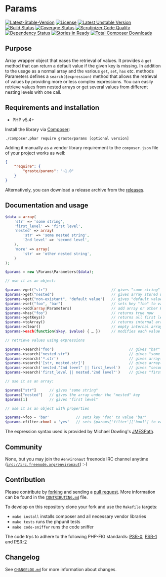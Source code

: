 # Params

[![Latest-Stable-Version](https://poser.pugx.org/graste/params/v/stable.svg)][1]
[![License](https://poser.pugx.org/graste/params/license.svg)][14]
[![Latest Unstable Version](https://poser.pugx.org/graste/params/v/unstable.svg)][1]
[![Build Status](https://secure.travis-ci.org/graste/params.png)][2]
[![Coverage Status](https://coveralls.io/repos/graste/params/badge.png)][3]
[![Scrutinizer Code Quality](https://scrutinizer-ci.com/g/graste/params/badges/quality-score.png?b=master)][5]
[![Dependency Status](https://www.versioneye.com/user/projects/53aefa3b404aa6df8c000082/badge.svg)][4]
[![Stories in Ready](https://badge.waffle.io/graste/params.png?label=ready&title=Ready)](https://waffle.io/graste/params)
[![Total Composer Downloads](https://poser.pugx.org/graste/params/d/total.png)][1]

## Purpose

Array wrapper object that eases the retrieval of values. It provides a `get`
method that can return a default value if the given key is missing. In addition
to the usage as a normal array and the various `get`, `set`, `has` etc. methods
Parameters defines a `search($expression)` method that allows the retrieval of
values by providing more or less complex expressions. You can easily retrieve
values from nested arrays or get several values from different nesting levels
with one call.

## Requirements and installation

- PHP v5.4+

Install the library via [Composer][10]:

```./composer.phar require graste/params [optional version]```

Adding it manually as a vendor library requirement to the `composer.json` file
of your project works as well:

```json
{
    "require": {
        "graste/params": "~1.0"
    }
}
```

Alternatively, you can download a release archive from the [releases][9].

## Documentation and usage

```php
$data = array(
    'str' => 'some string',
    'first_level' => 'first level',
    'nested' => array(
        'str' => 'some nested string',
        '2nd level' => 'second level',
    ),
    'more' => array(
        'str' => 'other nested string',
    )
);

$params = new \Params\Parameters($data);

// use it as an object:

$params->get("str")                             // gives "some string"
$params->get("nested")                          // gives array stored under "nested" key
$params->get("non-existant", "default value")   // gives "default value" as given key is non existant
$params->set("foo", "bar")                      // sets key "foo" to value "bar"
$params->add(array|Parameters)                  // add array or other Parameters to current instance
$params->has("foo")                             // returns true now
$params->getKeys()                              // returns all first level keys
$params->toArray()                              // returns internal array
$params->clear()                                // empty internal array
$params->each(function($key, $value) { … })     // modifies each value to the value returned by the callback

// retrieve values using expressions

$params->search("foo")                                  // gives "bar"
$params->search("nested.str")                           // gives "some nested string"
$params->search('*.str')                                // gives array("some nested string", "other nested string")
$params->search('[str, nested.str]')                    // gives array("some string", "some nested string")
$params->search('nested."2nd level" || first_level')    // gives "second level" as that key exists; other expression not evaluated
$params->search('first_level || nested."2nd level"')    // gives "first level" as that key exists; other expression not evaluated

// use it as an array:

$params["str"]      // gives "some string"
$params["nested"]   // gives the array under the "nested" key
$params[1]          // gives "first level"

// use it as an object with properties

$params->foo = 'bar'            // sets key 'foo' to value 'bar'
$params->filter->bool = 'yes'   // sets $params['filter']['bool'] to value 'yes'
```

The expression syntax used is provided by Michael Dowling's [JMESPath][11].

## Community

None, but you may join the `#environaut` freenode IRC channel anytime
([`irc://irc.freenode.org/environaut`](irc://irc.freenode.org/environaut)) :-)

## Contribution

Please contribute by [forking][12] and sending a [pull request][13]. More
information can be found in the [`CONTRIBUTING.md`](CONTRIBUTING.md) file.

To develop on this repository clone your fork and use the `Makefile` targets:

- `make install` installs composer and all necessary vendor libraries
- `make tests` runs the phpunit tests
- `make code-sniffer` runs the code sniffer

The code trys to adhere to the following PHP-FIG standards: [PSR-0][6],
[PSR-1][7] and [PSR-2][8]

## Changelog

See [`CHANGELOG.md`](CHANGELOG.md) for more information about changes.


[1]: https://packagist.org/packages/graste/params "graste/params on packagist"
[2]: http://travis-ci.org/graste/params "graste/params on travis-ci"
[3]: https://coveralls.io/r/graste/params "graste/params on coveralls"
[4]: https://www.versioneye.com/user/projects/53aefa3b404aa6df8c000082 "graste/params on versioneye"
[5]: https://scrutinizer-ci.com/g/graste/params/?branch=master "graste/params on scrutinizer-ci"
[6]: http://www.php-fig.org/psr/psr-0/ "PSR-0 Autoloading Standard"
[7]: http://www.php-fig.org/psr/psr-1/ "PSR-1 Basic Coding Standard"
[8]: http://www.php-fig.org/psr/psr-2/ "PSR-2 Coding Style Guide"
[9]: https://github.com/graste/params/releases "graste/params releases on github"
[10]: https://getcomposer.org/ "Composer homepage with further documentation"
[11]: https://github.com/mtdowling/jmespath.php "JMESPath on github"
[12]: http://help.github.com/forking/ "Github docs on forking a project"
[13]: http://help.github.com/pull-requests/ "Github docs on pull requests"
[14]: LICENSE.md "license file with link to original full text of the license"
[15]: https://waffle.io/graste/params "graste/params on waffle"
